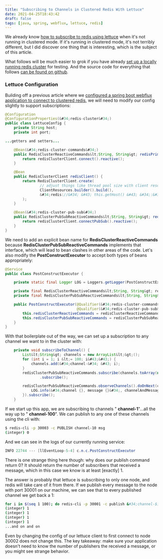 ```yaml
---
title: "Subscribing to Channels in Clustered Redis With Lettuce"
date: 2021-04-25T18:43:42
draft: false
tags: [java, spring, webflux, lettuce, redis]
---
```


We already know [how to subscribe to redis using lettuce](https://nickolasfisher.com/blog/Subscribing-to-Redis-Channels-with-Java-Spring-Boot-and-Lettuce) when it&#39;s not running in clustered mode. If it&#39;s running in clustered mode, it&#39;s not terribly different, but I did discover one thing that is interesting, which is the subject of this article.

What follows will be much easier to grok if you have already [set up a locally running redis cluster](https://nickolasfisher.com/blog/Bootstrap-a-Local-Sharded-Redis-Cluster-in-Five-Minutes) for testing. And the source code for everything that follows [can be found on github](https://github.com/nfisher23/reactive-programming-webflux).

### Lettuce Configuration

Building off a previous article where we [configured a spring boot webflux application to connect to clustered redis](https://nickolasfisher.com/blog/Configuring-LettuceWebflux-to-work-with-Clustered-Redis), we will need to modify our config slightly to support subscriptions:

```java
@Configuration
@ConfigurationProperties(&#34;redis-cluster&#34;)
public class LettuceConfig {
    private String host;
    private int port;

...getters and setters...

    @Bean(&#34;redis-cluster-commands&#34;)
    public RedisClusterReactiveCommands&lt;String, String&gt; redisPrimaryReactiveCommands(RedisClusterClient redisClusterClient) {
        return redisClusterClient.connect().reactive();
    }

    @Bean
    public RedisClusterClient redisClient() {
        return RedisClusterClient.create(
                // adjust things like thread pool size with client resources
                ClientResources.builder().build(),
                &#34;redis://&#34; &#43; this.getHost() &#43; &#34;:&#34; &#43; this.getPort()
        );
    }

    @Bean(&#34;redis-cluster-pub-sub&#34;)
    public RedisClusterPubSubReactiveCommands&lt;String, String&gt; redisClusterPubSub(RedisClusterClient redisClusterClient) {
        return redisClusterClient.connectPubSub().reactive();
    }
}

```

We need to add an explicit bean name for **RedisClusterReactiveCommands** because **RedisClusterPubSubReactiveCommands** implements that interface, which will lead to bean clashes in other areas of the code. Let&#39;s also modify the **PostConstructExecutor** to accept both types of beans appropriately:

```java
@Service
public class PostConstructExecutor {

    private static final Logger LOG = Loggers.getLogger(PostConstructExecutor.class);

    private final RedisClusterReactiveCommands&lt;String, String&gt; redisClusterReactiveCommands;
    private final RedisClusterPubSubReactiveCommands&lt;String, String&gt; redisClusterPubSubReactiveCommands;

    public PostConstructExecutor(@Qualifier(&#34;redis-cluster-commands&#34;) RedisClusterReactiveCommands&lt;String, String&gt; redisClusterReactiveCommands,
                                 @Qualifier(&#34;redis-cluster-pub-sub&#34;) RedisClusterPubSubReactiveCommands&lt;String, String&gt; redisClusterPubSubReactiveCommands) {
        this.redisClusterReactiveCommands = redisClusterReactiveCommands;
        this.redisClusterPubSubReactiveCommands = redisClusterPubSubReactiveCommands;
    }
}

```

With that boilerplate out of the way, we can set up a subscription to any channel we want to in the cluster with:

```java
    private void subscribeToChannel() {
        List&lt;String&gt; channels = new ArrayList&lt;&gt;();
        for (int i = 1; i &lt;= 100; i&#43;&#43;) {
            channels.add(&#34;channel-&#34; &#43; i);
        }
        redisClusterPubSubReactiveCommands.subscribe(channels.toArray(new String[0]))
                .subscribe();

        redisClusterPubSubReactiveCommands.observeChannels().doOnNext(channelAndMessage -&gt; {
            LOG.info(&#34;channel {}, message {}&#34;, channelAndMessage.getChannel(), channelAndMessage.getMessage());
        }).subscribe();
    }

```

If we start up this app, we are subscribing to channels &#34; **channel-1**&#34;...all the way up to &#34; **channel-100**&#34;. We can publish to any one of these channels using the cli with:

```bash
$ redis-cli -p 30003 -c PUBLISH channel-10 msg
(integer) 0

```

And we can see in the logs of our currently running service:

```java
INFO 22744 --- [llEventLoop-5-4] c.n.c.PostConstructExecutor              : channel channel-10, message msg

```

There is one strange thing here though: why does our publish command return 0? It should return the number of subscribers that received a message, which in this case we know is at least \[exactly\] 1.

The answer is probably that lettuce is subscribing to only one node, and redis will take care of it from there. If we publish every message to the node with port 30001 on our machine, we can see that to every published channel we get back a 1:

```bash
for i in $(seq 1 100); do redis-cli -p 30001 -c publish &#34;channel-$i&#34; &#34;message-$i&#34;; done
(integer) 1
(integer) 1
(integer) 1
(integer) 1
...and on and on

```

Even by changing the config of our lettuce client to first connect to node 30002 does not change this. The key takeaway: make sure your application doesn&#39;t need to know the number of publishers the received a message, or you might see strange behavior.

